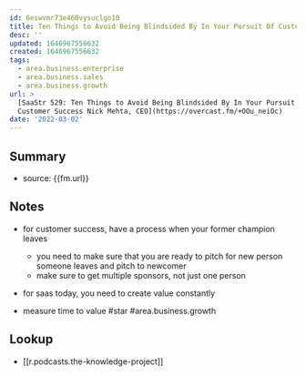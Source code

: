 ```yaml
---
id: 6eswvmr73e460vysuclgo10
title: Ten Things to Avoid Being Blindsided By In Your Pursuit Of Customer Success
desc: ''
updated: 1646967556632
created: 1646967556632
tags:
  - area.business.enterprise
  - area.business.sales
  - area.business.growth
url: >
  [SaaStr 529: Ten Things to Avoid Being Blindsided By In Your Pursuit Of
  Customer Success Nick Mehta, CEO](https://overcast.fm/+OOu_neiOc)
date: '2022-03-02'
---
```


## Summary
- source: {{fm.url}}

## Notes
- for customer success, have a process when your former champion leaves
    - you need to make sure that you are ready to pitch for new person
    someone leaves and pitch to newcomer
    - make sure to get multiple sponsors, not just one person

- for saas today, you need to create value constantly
- measure time to value #star #area.business.growth

## Lookup
- [[r.podcasts.the-knowledge-project]]
